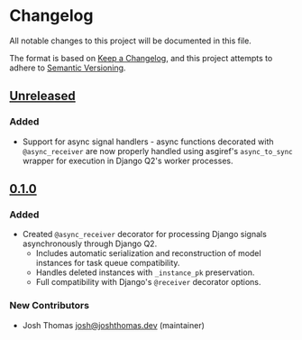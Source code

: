 # Changelog

All notable changes to this project will be documented in this file.

The format is based on [Keep a Changelog](https://keepachangelog.com/en/1.0.0/),
and this project attempts to adhere to [Semantic Versioning](https://semver.org/spec/v2.0.0.html).

<!--
## [${version}]
### Added - for new features
### Changed - for changes in existing functionality
### Deprecated - for soon-to-be removed features
### Removed - for now removed features
### Fixed - for any bug fixes
### Security - in case of vulnerabilities
[${version}]: https://github.com/joshuadavidthomas/django-q-signals/releases/tag/v${version}
-->

## [Unreleased]

### Added

- Support for async signal handlers - async functions decorated with `@async_receiver` are now properly handled using asgiref's `async_to_sync` wrapper for execution in Django Q2's worker processes.

## [0.1.0]

### Added

- Created `@async_receiver` decorator for processing Django signals asynchronously through Django Q2.
  - Includes automatic serialization and reconstruction of model instances for task queue compatibility.
  - Handles deleted instances with `_instance_pk` preservation.
  - Full compatibility with Django's `@receiver` decorator options.

### New Contributors

- Josh Thomas <josh@joshthomas.dev> (maintainer)

[unreleased]: https://github.com/joshuadavidthomas/django-q-signals/compare/v0.1.0..HEAD
[0.1.0]: https://github.com/joshuadavidthomas/django-q-signals/releases/tag/v0.1.0
